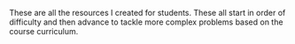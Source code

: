 These are all the resources I created for students. These all start in order of difficulty and then advance to tackle more complex problems based on the course curriculum. 
